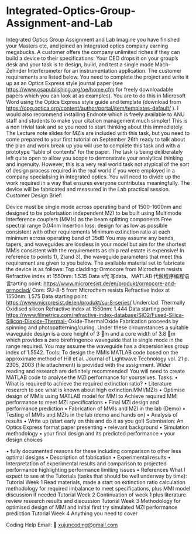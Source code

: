 # Integrated-Optics-Group-Assignment-and-Lab
Integrated Optics Group Assignment and Lab
Imagine you have finished your Masters etc, and joined an integrated optics company earning megabucks. A customer offers the company unlimited riches if they can build a device to their specifications. Your CEO drops it on your group’s desk and your task is to design, build, and test a single mode Mach-Zehnder Interferometer for an instrumentation application. The customer requirements are listed below. You need to complete the project and write it up as an Optics Express style journal paper (see https://www.osapublishing.org/oe/home.cfm for freely downloadable papers which you can look at as examples). You are to do this in Microsoft Word using the Optics Express style guide and template (download from https://opg.optica.org/content/author/portal/item/templates-default/ ). I would also recommend installing Endnote which is freely available to ANU staff and students to make your citation management much simpler! This is a non trivial task and so you need to start thinking about this immediately. The Lecture note slides for MZIs are included with this task, but you need to come prepared to your first tutorial on September 26th ready to talk about the plan and work break up you will use to complete this task and with a prototype “table of contents” for the paper. The task is being deliberately left quite open to allow you scope to demonstrate your analytical thinking and ingenuity. However, this is a very real world task not atypical of the sort of design process required in the real world if you were employed in a company specialising in integrated optics. You will need to divide up the work required in a way that ensures everyone contributes meaningfully. The device will be fabricated and measured in the Lab practical session. Customer Design Brief:

Device must be single mode across operating band of 1500-1600nm and designed to be polarisation independent
MZI to be built using Multimode Interference couplers (MMIs) as the beam splitting components
Free spectral range 0.04nm
Insertion loss: design for as low as possible consistent with other requirements
Minimum extinction ratio at each minimum across operating band of 35dB
You may assume any bends, tapers, and waveguides are lossless in your model but aim for the shortest MMIs consistent with the requirements as chip real estate is expensive! In reference to points 1), 2)and 3), the waveguide parameters that meet this requirement are given to you below. The available material set to fabricate the device is as follows: Top cladding: Ormocore from Microchem resists Refractive index at 1550nm: 1.535 Data s代 写data、MATLAB 代做程序编程语言tarting point: https://www.microresist.de/en/produkt/ormocore-and-ormoclad/
Core: SU-8-5 from Microchem resists Refractive index at 1550nm: 1.575 Data starting point: https://www.microresist.de/en/produkt/su-8-series/ Underclad: Thermally Oxidised silicon Refractive index at 1550nm: 1.444 Data starting point: https://www.filmetrics.com/refractive-index-database/SiO2/Fused-Silica-Silicon-Dioxide-Thermal- Oxide-ThermalOxide Fabrication proceeds by spinning and photopatterning/curing. Under these circumstances a suitable waveguide design is a core height of 3 m and a core width of 3.8 m which provides a zero birefringence waveguide that is single mode in the range required. You may assume the waveguide has a dispersionless group index of 1.5542. Tools: To design the MMIs MATLAB code based on the approximate method of Hill et al. Journal of Lightwave Technology vol. 21 p. 2305, 2003 (file attachment) is provided with the assignment. Wider reading and research are definitely recommended! You will need to create MATLAB code to analyse the MZI performance for yourselves. Tasks: • What is required to achieve the required extinction ratio? • Literature research to see what is known about high extinction MMI/MZIs • Optimise design of MMIs using MATLAB model for MMI to Achieve required MMI performance to meet MZI specifications • Final MZI design and performance prediction • Fabrication of MMIs and MZI in the lab (Demo) • Testing of MMIs and MZIs in the lab (demo and hands on) • Analysis of results • Write up (start early on this and do it as you go!) Submission: An Optics Express format paper presenting • relevant background • Simulation methodology • your final design and its predicted performance • your design choices

• fully documented reasons for these including comparison to other less optimal designs • Description of fabrication • Experimental results • Interpretation of experimental results and comparison to projected performance highlighting performance limiting issues • References What I expect to see at the Tutorials (tasks that should be well underway by time): Tutorial Week 1 Read materials, made a start on extinction ratio calculation methodology for required imbalance to meet specifications, plus MMI model discussion if needed Tutorial Week 2 Continuation of week 1 plus literature review research results and discussion Tutorial Week 3 Methodology for optimised design of MMI and initial first try simulated MZI performance prediction Tutorial Week 4 Anything you need to cover

Coding Help Email: 📧 xujuncoding@gmail.com
